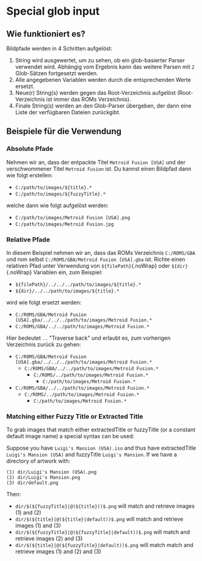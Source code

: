 # Special glob input

## Wie funktioniert es?

Bildpfade werden in 4 Schritten aufgelöst:
1. String wird ausgewertet, um zu sehen, ob ein glob-basierter Parser verwendet wird. Abhängig vom Ergebnis kann das weitere Parsen mit `2` Glob-Sätzen fortgesetzt werden.
1. Alle angegebenen Variablen werden durch die entsprechenden Werte ersetzt.
1. Neue(r) String(s) werden gegen das Root-Verzeichnis aufgelöst (Root-Verzeichnis ist immer das ROMs Verzeichnis).
1. Finale String(s) werden an den Glob-Parser übergeben, der dann eine Liste der verfügbaren Dateien zurückgibt.

## Beispiele für die Verwendung

### Absolute Pfade

Nehmen wir an, dass der entpackte Titel `Metroid Fusion [USA]` und der verschwommener Titel `Metroid Fusion` ist. Du kannst einen Bildpfad dann wie folgt erstellen:

- `C:/path/to/images/${title}.*`
- `C:/path/to/images/${fuzzyTitle}.*`

welche dann wie folgt aufgelöst werden:

- `C:/path/to/images/Metroid Fusion [USA].png`
- `C:/path/to/images/Metroid Fusion.jpg`

### Relative Pfade

In diesem Beispiel nehmen wir an, dass das ROMs Verzeichnis `C:/ROMS/GBA` und rom selbst `C:/ROMS/GBA/Metroid Fusion [USA].gba` ist. Richte einen relativen Pfad unter Verwendung von `${filePath}`{.noWrap} oder `${dir}`{.noWrap} Variablen ein, zum Beispiel:

- `${filePath}/../../../path/to/images/${title}.*`
- `${dir}/../../path/to/images/${title}.*`

wird wie folgt ersetzt werden:

- `C:/ROMS/GBA/Metroid Fusion [USA].gba/../../../path/to/images/Metroid Fusion.*`
- `C:/ROMS/GBA/../../path/to/images/Metroid Fusion.*`

Hier bedeutet `..` "Traverse back" und erlaubt es, zum vorherigen Verzeichnis zurück zu gehen:

- `C:/ROMS/GBA/Metroid Fusion [USA].gba/../../../path/to/images/Metroid Fusion.*`
  - `C:/ROMS/GBA/../../path/to/images/Metroid Fusion.*`
    - `C:/ROMS/../path/to/images/Metroid Fusion.*`
      - `C:/path/to/images/Metroid Fusion.*`
- `C:/ROMS/GBA/../../path/to/images/Metroid Fusion.*`
  - `C:/ROMS/../path/to/images/Metroid Fusion.*`
    - `C:/path/to/images/Metroid Fusion.*`

### Matching either Fuzzy Title or Extracted Title

To grab images that match either extractedTitle or fuzzyTitle (or a constant default image name) a special syntax can be used:

Suppose you have `Luigi's Mansion (USA).iso` and thus have extractedTitle `Luigi's Mansion (USA)` and fuzzyTitle `Luigi's Mansion`. If we have a directory of artwork with:
```
(1) dir/Luigi's Mansion (USA).png
(2) dir/Luigi's Mansion.png
(3) dir/default.png
```
Then:

- `dir/$(${fuzzyTitle}|@(${title}))$.png` will match and retrieve images (1) and (2)
- `dir/$(${title}|@(${title}|default))$.png` will match and retrieve images (1) and (3)
- `dir/$(${fuzzyTitle}|@(${fuzzyTitle}|default))$.png` will match and retrieve images (2) and (3)
- `dir/$(${title}|@(${fuzzyTitle}|default))$.png` will match match and retrieve images (1) and (2) and (3)
